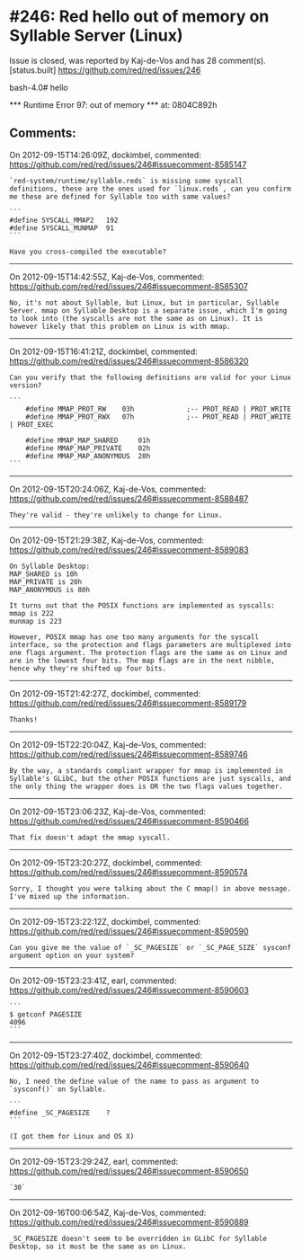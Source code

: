 
#246: Red hello out of memory on Syllable Server (Linux)
================================================================================
Issue is closed, was reported by Kaj-de-Vos and has 28 comment(s).
[status.built]
<https://github.com/red/red/issues/246>

bash-4.0# hello

**\* Runtime Error 97: out of memory
**\* at: 0804C892h



Comments:
--------------------------------------------------------------------------------

On 2012-09-15T14:26:09Z, dockimbel, commented:
<https://github.com/red/red/issues/246#issuecomment-8585147>

    `red-system/runtime/syllable.reds` is missing some syscall definitions, these are the ones used for `linux.reds`, can you confirm me these are defined for Syllable too with same values?
    
    ```
    #define SYSCALL_MMAP2   192
    #define SYSCALL_MUNMAP  91
    ```
    
    Have you cross-compiled the executable?

--------------------------------------------------------------------------------

On 2012-09-15T14:42:55Z, Kaj-de-Vos, commented:
<https://github.com/red/red/issues/246#issuecomment-8585307>

    No, it's not about Syllable, but Linux, but in particular, Syllable Server. mmap on Syllable Desktop is a separate issue, which I'm going to look into (the syscalls are not the same as on Linux). It is however likely that this problem on Linux is with mmap.

--------------------------------------------------------------------------------

On 2012-09-15T16:41:21Z, dockimbel, commented:
<https://github.com/red/red/issues/246#issuecomment-8586320>

    Can you verify that the following definitions are valid for your Linux version? 
    
    ```
        #define MMAP_PROT_RW    03h             ;-- PROT_READ | PROT_WRITE
        #define MMAP_PROT_RWX   07h             ;-- PROT_READ | PROT_WRITE | PROT_EXEC
    
        #define MMAP_MAP_SHARED     01h
        #define MMAP_MAP_PRIVATE    02h
        #define MMAP_MAP_ANONYMOUS  20h
    ```

--------------------------------------------------------------------------------

On 2012-09-15T20:24:06Z, Kaj-de-Vos, commented:
<https://github.com/red/red/issues/246#issuecomment-8588487>

    They're valid - they're unlikely to change for Linux.

--------------------------------------------------------------------------------

On 2012-09-15T21:29:38Z, Kaj-de-Vos, commented:
<https://github.com/red/red/issues/246#issuecomment-8589083>

    On Syllable Desktop:
    MAP_SHARED is 10h
    MAP_PRIVATE is 20h
    MAP_ANONYMOUS is 80h
    
    It turns out that the POSIX functions are implemented as syscalls:
    mmap is 222
    munmap is 223
    
    However, POSIX mmap has one too many arguments for the syscall interface, so the protection and flags parameters are multiplexed into one flags argument. The protection flags are the same as on Linux and are in the lowest four bits. The map flags are in the next nibble, hence why they're shifted up four bits.

--------------------------------------------------------------------------------

On 2012-09-15T21:42:27Z, dockimbel, commented:
<https://github.com/red/red/issues/246#issuecomment-8589179>

    Thanks!

--------------------------------------------------------------------------------

On 2012-09-15T22:20:04Z, Kaj-de-Vos, commented:
<https://github.com/red/red/issues/246#issuecomment-8589746>

    By the way, a standards compliant wrapper for mmap is implemented in Syllable's GLibC, but the other POSIX functions are just syscalls, and the only thing the wrapper does is OR the two flags values together.

--------------------------------------------------------------------------------

On 2012-09-15T23:06:23Z, Kaj-de-Vos, commented:
<https://github.com/red/red/issues/246#issuecomment-8590466>

    That fix doesn't adapt the mmap syscall.

--------------------------------------------------------------------------------

On 2012-09-15T23:20:27Z, dockimbel, commented:
<https://github.com/red/red/issues/246#issuecomment-8590574>

    Sorry, I thought you were talking about the C mmap() in above message. I've mixed up the information.

--------------------------------------------------------------------------------

On 2012-09-15T23:22:12Z, dockimbel, commented:
<https://github.com/red/red/issues/246#issuecomment-8590590>

    Can you give me the value of `_SC_PAGESIZE` or `_SC_PAGE_SIZE` sysconf argument option on your system?

--------------------------------------------------------------------------------

On 2012-09-15T23:23:41Z, earl, commented:
<https://github.com/red/red/issues/246#issuecomment-8590603>

    ```
    $ getconf PAGESIZE
    4096
    ```

--------------------------------------------------------------------------------

On 2012-09-15T23:27:40Z, dockimbel, commented:
<https://github.com/red/red/issues/246#issuecomment-8590640>

    No, I need the define value of the name to pass as argument to `sysconf()` on Syllable.
    
    ```
    #define _SC_PAGESIZE    ?
    ```
    
    (I got them for Linux and OS X)

--------------------------------------------------------------------------------

On 2012-09-15T23:29:24Z, earl, commented:
<https://github.com/red/red/issues/246#issuecomment-8590650>

    `30`

--------------------------------------------------------------------------------

On 2012-09-16T00:06:54Z, Kaj-de-Vos, commented:
<https://github.com/red/red/issues/246#issuecomment-8590889>

    _SC_PAGESIZE doesn't seem to be overridden in GLibC for Syllable Desktop, so it must be the same as on Linux.

